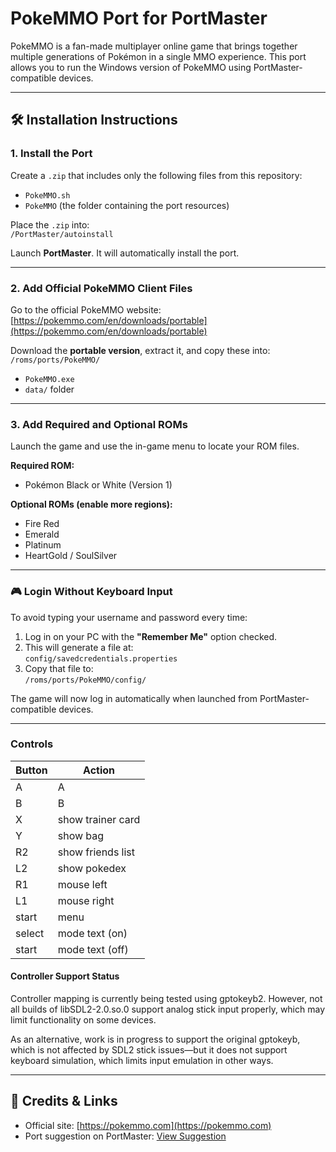 # PokeMMO Port for PortMaster

PokeMMO is a fan-made multiplayer online game that brings together multiple generations of Pokémon in a single MMO experience. This port allows you to run the Windows version of PokeMMO using PortMaster-compatible devices.

---

## 🛠 Installation Instructions

### 1. Install the Port


Create a `.zip` that includes only the following files from this repository:

- `PokeMMO.sh`  
- `PokeMMO` (the folder containing the port resources)

Place the `.zip` into:  
`/PortMaster/autoinstall`

Launch **PortMaster**. It will automatically install the port.

---

### 2. Add Official PokeMMO Client Files

Go to the official PokeMMO website:  
[https://pokemmo.com/en/downloads/portable](https://pokemmo.com/en/downloads/portable)

Download the **portable version**, extract it, and copy these into:  
`/roms/ports/PokeMMO/`

- `PokeMMO.exe`  
- `data/` folder

---

### 3. Add Required and Optional ROMs

Launch the game and use the in-game menu to locate your ROM files.

**Required ROM:**  
- Pokémon Black or White (Version 1)

**Optional ROMs (enable more regions):**  
- Fire Red  
- Emerald  
- Platinum  
- HeartGold / SoulSilver

---

### 🎮 Login Without Keyboard Input

To avoid typing your username and password every time:

1. Log in on your PC with the **"Remember Me"** option checked.
2. This will generate a file at:  
   `config/savedcredentials.properties`
3. Copy that file to:  
   `/roms/ports/PokeMMO/config/`

The game will now log in automatically when launched from PortMaster-compatible devices.

---

### Controls

| Button | Action |
|--|--| 
|A| A|
|B| B|
|X| show trainer card |
|Y| show bag |
|R2| show friends list |
|L2| show pokedex |
|R1| mouse left |
|L1| mouse right |
|start| menu |
|select| mode text (on) |
|start| mode text (off) |

#### Controller Support Status
Controller mapping is currently being tested using gptokeyb2. However, not all builds of libSDL2-2.0.so.0 support analog stick input properly, which may limit functionality on some devices.

As an alternative, work is in progress to support the original gptokeyb, which is not affected by SDL2 stick issues—but it does not support keyboard simulation, which limits input emulation in other ways.

---

## 💬 Credits & Links

- Official site: [https://pokemmo.com](https://pokemmo.com)  
- Port suggestion on PortMaster: [View Suggestion](https://suggestions.portmaster.games/suggestion-details?id=ab4f9b6b87314eba96536a86804d7235)


